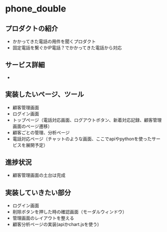 # phone_double

## プロダクトの紹介

- かかってきた電話の用件を聞くプロダクト
- 固定電話を繋ぐかIP電話？でかかってきた電話から対応

## サービス詳細

- 

## 実装したいページ、ツール

- 顧客管理画面
- ログイン画面
- トップページ（電話対応画面、ログアウトボタン、新着対応記録、顧客管理画面のページ遷移）
- 顧客ごとの管理、分析ページ
- 電話対応ページ（チャットのような画面、ここでapiやpythonを使ったサービスを展開予定）


## 進捗状況

- 顧客管理画面の土台は完成

## 実装していきたい部分

- ログイン画面
- 削除ボタンを押した時の確認画面（モーダルウィンドウ）
- 管理画面のレイアウトを整える
- 顧客分析ページの実装(apiかchart.jsを使う)